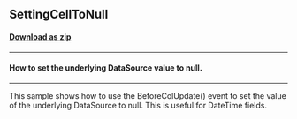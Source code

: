 ## SettingCellToNull
#### [Download as zip](https://grapecity.github.io/DownGit/#/home?url=https://github.com/GrapeCity/ComponentOne-WinForms-Samples/tree/master/NetFramework\TrueDBGrid\VB\SettingCellToNull)
____
#### How to set the underlying DataSource value to null.
____
This sample shows how to use the BeforeColUpdate() event to set the value of the underlying DataSource to null.  This is useful for DateTime fields. 
